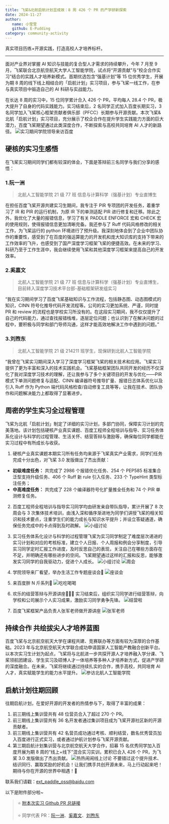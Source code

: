 ```yaml
---
title: 飞桨&北航启航计划显成效：8 周 426 个 PR 的产学研新探索
date: 2024-11-27
author:
   name: 小莹莹
   github: E-Pudding
category: community-activity
---
```


<style>
figure {
   text-align: center;
}
figcaption {
   color: orange;
   border-bottom: 1px solid #d9d9d9;
   display: inline-block;
   color: #999;
   padding: 2px;
}
</style>

真实项目历练+开源实践，打造高校人才培养标杆。

<!-- more -->

---

面对产业界对掌握 AI 知识与技能的复合型人才需求的持续攀升，今年 7 月至 9 月，飞桨联合北京航空航天大学人工智能学院，试点将“开源贡献”与“校企合作实习”结合的实践人才培养新模式。首期优选包含“强基计划”等 15 位优秀学生，开展为期 8 周的线下线上相结合的「启航计划」实习项目，参与飞桨一线工作，在参与真实项目中锻造自己的 AI 科研与实战能力。

在长达 8 周的实习中，15 位同学累计合入 426 个 PR，平均每人 28.4 个 PR，极大提升了自身的代码实践能力。实习结束后，2 名同学正式加入百度长期实习，3 名同学加入飞桨核心框架贡献者俱乐部（PFCC）长期参与开源贡献。本次飞桨&北航「启航计划」实习项目，充分展示了校企合作在提升学生实践能力方面的巨大潜力，百度飞桨期望通过此类深度合作，不断探索与高校共同培育 AI 人才的新路径。
![实习期间学院领导来访百度](../images/BUAA-qhjh3/leadervisit.png)

## 硬核的实习生感悟

在飞桨实习期间同学们都有较深的体会，下面是答辩前三名同学与我们分享的感悟：

### 1.阮一洲

> 北航人工智能学院 21 级 77 班 信息与计算科学（强基计划）专业直博生

在担任百度飞桨开源共建实习生期间，我专注于 PIR 专项团的开发任务，着重学习了 IR 和 PIR 的运行机制，为原 IR 下的单测适配 PIR 进行修复和迁移。除此之外，我优化了大量的报错信息，学习了有关 PADDLE ENFORCE 宏和 CHECK 宏的使用规则，使得报错信息更加清晰完备。我还参与了 Ruff 代码风格修改的相关工作，为飞桨运行的 python 环境进行了预升级。我深刻地体会到了企业中团队协作的重要性，感受到了在百度的强运算能力的开发机和庞大知识库的支持下带来的工作效率的飞升，也感受到了国产深度学习框架飞桨的便捷高效。在未来的学习、科研乃至于工作生涯中，我会继续使用飞桨和其他深度学习框架来提高自己的开发效率。

### 2.奚嘉文

> 北航人工智能学院 21 级 77 班 信息与计算科学（强基计划）专业直博生，目前转入深度学习技术平台部-基础框架研发组实习

“我在实习期间学习了百度飞桨基础知识与工作流程，包括静态图、动态图模式的知识，CINN 符号化推导代码开发流程等。公司的实习更加系统、严谨，同时提 PR 和 review 的流程也是学校实习所没有的。在这段实习期间，我不仅仅提升了自己的代码能力，通过查找报错栈堆，逐层定位问题；也认识到了在解决问题的过程中，要积极与同学和部门导师沟通，这样才能高效地解决工作中遇到的问题。”

### 3.刘煦东

> 北航人工智能学院 21 级 214211 班学生，现保研到北航人工智能学院

“我曾在飞桨实习期间深入学习了深度学习框架飞桨的相关技术和应用。飞桨实习提供了更为丰富和深入的技术实践机会。飞桨基础框架团队共同开发的经历不仅深化了我对深度学习技术的理解，还让我参与了多个关键项目的开发与优化——PIR 模式下单测问题修复与适配、CINN 编译器符号推导扩量、报错日志体系优化以及引入 Ruff 作为 Python 端代码风格检查/自动修复工具等等，让我在技术、团队协作和问题解决能力上都取得了显著进步。

## 周密的学生实习全过程管理

飞桨为北航「启航计划」制定了详细的实习计划，多部门协同，保障实习计划的完美落地。该计划包括硬核产业真实课题、百度工程师全程培训与指导、实习任务体系化设计与科学的过程管理、生活关怀、结营答辩与激励等，确保每位同学都能在实习过程中有所成长与收获。

1. 硬核产业真实课题本期实习所有任务均来源于飞桨真实产业需求，同学们任务完成十分出色，对飞桨 3.0 发版做出了杰出贡献：

- **初级难度任务：** 共完成了 2986 个报错优化任务、254 个 PEP585 标准集合泛型支持升级任务、406 个 Ruff 新 rule 引入任务、233 个 TypeHint 类型标注任务；
- **中高难度任务：** 共完成了 228 个编译器符号化扩量推全任务和 74 个 PIR 单测修复任务。

2. 百度工程师全程培训与指导实习同学均由研发亲自带队指导，累计开展了 8 次周会与 3 次集体技术培训，由浅入深和循序渐进地为同学们讲授飞桨的相关知识和技术要点，注重学生们的能力成长与知识水平提升；并设立答疑通道，确保任务完成中的卡点得到及时疏解。
   ![小组讨论](../images/BUAA-qhjh3/groupdiscussion.png)

3. 实习任务体系化设计与科学的过程管理飞桨为实习同学制定了难度层次递进的实习计划和对应的考核标准，建立个人日报、个人周报和例会分享制度，引导实习同学定时汇报工作进度，及时反思自己的表现，关注自己在哪些方面存在不足，并明确还有哪些进步的空间。飞桨期望通过这样的汇报和反思，能够激发实习同学的自我驱动力，促进个人成长。
   ![小组讨论](../images/BUAA-qhjh3/design.png)
   ![周会](../images/BUAA-qhjh3/weekly.png)

4. 学院领导来厂看望，举办生活工作专题座谈会🎉
   ![座谈会](../images/BUAA-qhjh3/lifework.png)

5. 来百度胖 N 斤系列🍕
   ![吃吃喝喝](../images/BUAA-qhjh3/yummy.png)

6. 欢乐的结营答辩与开源讲座🙋🏻‍♀️
   实习结束后，组织实习同学进行结营答辩，向学校和公司展示个人实习成果，激励实习同学勇争先锋。
   ![结营啦](../images/BUAA-qhjh3/camping.png)

7. 百度飞桨框架产品负责人张军老师做开源讲座
   ![张军老师](../images/BUAA-qhjh3/junge.png)

## 持续合作 共绘拔尖人才培养蓝图

百度飞桨与北京航空航天大学在课程共建、竞赛联办等方面有较为深厚的合作基础。2023 年与北京航空航天大学联合成功申请国家人工智能产教融合创新平台。以本次实习生计划为起点，飞桨将与北航进一步共探开源人才培养融入学分课、飞桨领航团建设、学生实习及硕博人才一体培养等多种人才培养新方式，促进产学研的深度融合。在未来，飞桨将继续通过持续扎实的合作，携手高校，共同培育 AI 人才，真实赋能学生的能力水平提升。
![参访北航人工智能学院](../images/BUAA-qhjh3/visiting.png)

## 启航计划往期回顾

往期启航计划，在爱好开源的开发者的热情参与下，取得了丰富的成果：

1. 前三期线上集训营共有 48 位营员合入了超过 270 个 PR。
2. 前三期线上集训营共有 36 名开发者通过集训项目成为飞桨开源社区新的开源贡献者。
3. 前三期线上集训营共有 42 名营员成功通过考核、顺利结营，数名优秀营员加入百度进行正式实习，或者通过护航计划参与飞桨开源贡献。
4. 第三期启航计划集训营与北京航空航天大学合作，招募 15 名优秀同学加入百度开展为期 8 周的“线上+线下”混合实习实训，累积已合入 426 个 PR，为飞桨 3.0 发版做出了杰出贡献。
   ![热热闹闹线上讨论](../images/BUAA-qhjh3/online.png)
   不要错过这个提升技术、结识同行、赢取奖励的好机会！让我们携手共创开源未来，马上行动起来吧！期待与你在开源的世界中相遇！🤗

联系我们请戳：ext_paddle_oss@baidu.com

以下是附件部分啦~

> ⭐️ [附本次实习 Github PR 总链接](https://github.com/PaddlePaddle/Paddle/pulls?q=is%3Apr+label%3A%22HappyOpenSource+Pro%22+BUAA+is%3Aclosed)
>
> ⭐️ 同学代表 PR：[阮一洲](https://github.com/PaddlePaddle/Paddle/pulls?q=is%3Apr+author%3AMarcusRYZ+is%3Aclosed)、[奚嘉文](https://github.com/PaddlePaddle/Paddle/pulls?q=is%3Apr+author%3Acrazyxiaoxi+is%3Aclosed)、[刘煦东](https://github.com/PaddlePaddle/Paddle/pulls?q=is%3Apr+author%3Atlxd+is%3Aclosed+)
